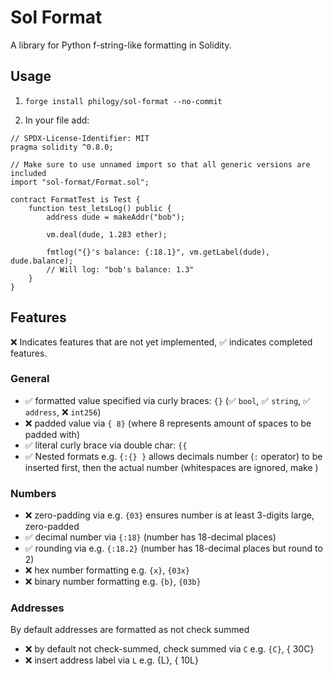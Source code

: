 # Sol Format

A library for Python f-string-like formatting in Solidity.

## Usage

1. `forge install philogy/sol-format --no-commit`

2. In your file add:
```solidity
// SPDX-License-Identifier: MIT
pragma solidity ^0.8.0;

// Make sure to use unnamed import so that all generic versions are included
import "sol-format/Format.sol";

contract FormatTest is Test {
    function test_letsLog() public {
        address dude = makeAddr("bob");

        vm.deal(dude, 1.283 ether);

        fmtlog("{}'s balance: {:18.1}", vm.getLabel(dude), dude.balance);
        // Will log: "bob's balance: 1.3"
    }
}
```

## Features

❌ Indicates features that are not yet implemented, ✅ indicates completed features.

### General
- ✅ formatted value specified via curly braces: `{}` (✅ `bool`, ✅ `string`, ✅ `address`, ❌ `int256`)
- ❌ padded value via `{ 8}` (where 8 represents amount of spaces to be padded with)
- ✅ literal curly brace via double char: `{{`
- ✅ Nested formats e.g. `{:{} }` allows decimals number (`:` operator) to be inserted first, then
  the actual number (whitespaces are ignored, make )

### Numbers
- ❌ zero-padding via e.g. `{03}` ensures number is at least 3-digits large, zero-padded
- ✅ decimal number via `{:18}` (number has 18-decimal places)
- ✅ rounding via e.g. `{:18.2}` (number has 18-decimal places but round to 2)
- ❌ hex number formatting e.g. `{x}`, `{03x}`
- ❌ binary number formatting e.g. `{b}`, `{03b}`

### Addresses
By default addresses are formatted as not check summed
- ❌ by default not check-summed, check summed via `C` e.g. `{C}`, { 30C}
- ❌ insert address label via `L` e.g. {L}, { 10L}

